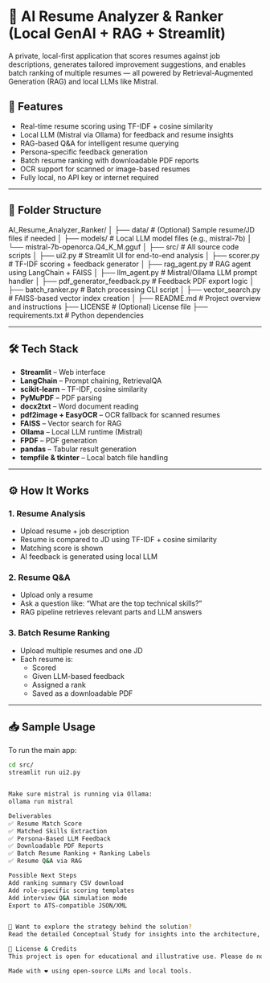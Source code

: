 # 🧠 AI Resume Analyzer & Ranker (Local GenAI + RAG + Streamlit)

A private, local-first application that scores resumes against job descriptions, generates tailored improvement suggestions, and enables batch ranking of multiple resumes — all powered by Retrieval-Augmented Generation (RAG) and local LLMs like Mistral.

## 🚀 Features

- Real-time resume scoring using TF-IDF + cosine similarity
- Local LLM (Mistral via Ollama) for feedback and resume insights
- RAG-based Q&A for intelligent resume querying
- Persona-specific feedback generation
- Batch resume ranking with downloadable PDF reports
- OCR support for scanned or image-based resumes
- Fully local, no API key or internet required

---

## 📂 Folder Structure


AI_Resume_Analyzer_Ranker/
│
├── data/                         # (Optional) Sample resume/JD files if needed
│
├── models/                      # Local LLM model files (e.g., mistral-7b)
│   └── mistral-7b-openorca.Q4_K_M.gguf
│
├── src/                         # All source code scripts
│   ├── ui2.py                             # Streamlit UI for end-to-end analysis
│   ├── scorer.py                          # TF-IDF scoring + feedback generator
│   ├── rag_agent.py                       # RAG agent using LangChain + FAISS
│   ├── llm_agent.py                       # Mistral/Ollama LLM prompt handler
│   ├── pdf_generator_feedback.py          # Feedback PDF export logic
│   ├── batch_ranker.py                    # Batch processing CLI script
│   ├── vector_search.py                   # FAISS-based vector index creation
│
├── README.md                  # Project overview and instructions
├── LICENSE                    # (Optional) License file
├── requirements.txt           # Python dependencies


---

## 🛠️ Tech Stack

- **Streamlit** – Web interface
- **LangChain** – Prompt chaining, RetrievalQA
- **scikit-learn** – TF-IDF, cosine similarity
- **PyMuPDF** – PDF parsing
- **docx2txt** – Word document reading
- **pdf2image + EasyOCR** – OCR fallback for scanned resumes
- **FAISS** – Vector search for RAG
- **Ollama** – Local LLM runtime (Mistral)
- **FPDF** – PDF generation
- **pandas** – Tabular result generation
- **tempfile & tkinter** – Local batch file handling

---

## ⚙️ How It Works

### 1. Resume Analysis
- Upload resume + job description
- Resume is compared to JD using TF-IDF + cosine similarity
- Matching score is shown
- AI feedback is generated using local LLM

### 2. Resume Q&A
- Upload only a resume
- Ask a question like: “What are the top technical skills?”
- RAG pipeline retrieves relevant parts and LLM answers

### 3. Batch Resume Ranking
- Upload multiple resumes and one JD
- Each resume is:
  - Scored
  - Given LLM-based feedback
  - Assigned a rank
  - Saved as a downloadable PDF

---

## 📥 Sample Usage

To run the main app:

```bash
cd src/
streamlit run ui2.py


Make sure mistral is running via Ollama:
ollama run mistral

Deliverables
✅ Resume Match Score
✅ Matched Skills Extraction
✅ Persona-Based LLM Feedback
✅ Downloadable PDF Reports
✅ Batch Resume Ranking + Ranking Labels
✅ Resume Q&A via RAG

Possible Next Steps
Add ranking summary CSV download
Add role-specific scoring templates
Add interview Q&A simulation mode
Export to ATS-compatible JSON/XML


📘 Want to explore the strategy behind the solution?
Read the detailed Conceptual Study for insights into the architecture, reasoning, and real-world impact.

📄 License & Credits
This project is open for educational and illustrative use. Please do not commercialize or republish without permission.

Made with ❤️ using open-source LLMs and local tools.
